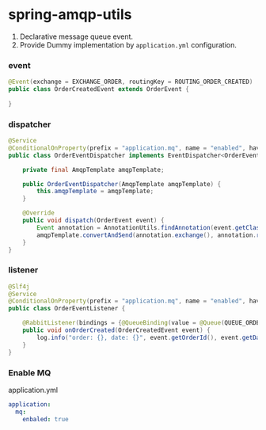 # spring-amqp-utils

1. Declarative message queue event. 
2. Provide Dummy implementation by `application.yml` configuration.

### event 

```java
@Event(exchange = EXCHANGE_ORDER, routingKey = ROUTING_ORDER_CREATED)
public class OrderCreatedEvent extends OrderEvent {
    
}
```

### dispatcher

```java
@Service
@ConditionalOnProperty(prefix = "application.mq", name = "enabled", havingValue = "true")
public class OrderEventDispatcher implements EventDispatcher<OrderEvent> {

    private final AmqpTemplate amqpTemplate;

    public OrderEventDispatcher(AmqpTemplate amqpTemplate) {
        this.amqpTemplate = amqpTemplate;
    }

    @Override
    public void dispatch(OrderEvent event) {
        Event annotation = AnnotationUtils.findAnnotation(event.getClass(), Event.class);
        amqpTemplate.convertAndSend(annotation.exchange(), annotation.routingKey(), event);
    }
}
```

### listener

```java
@Slf4j
@Service
@ConditionalOnProperty(prefix = "application.mq", name = "enabled", havingValue = "true")
public class OrderEventListener {

    @RabbitListener(bindings = {@QueueBinding(value = @Queue(QUEUE_ORDER_CREATED), exchange = @Exchange(value = EXCHANGE_ORDER, type = ExchangeTypes.TOPIC), key = ROUTING_ORDER_CREATED)})
    public void onOrderCreated(OrderCreatedEvent event) {
        log.info("order: {}, date: {}", event.getOrderId(), event.getDate());
    }
}
```

### Enable MQ 

application.yml

```yaml
application:
  mq:
    enbaled: true
```
